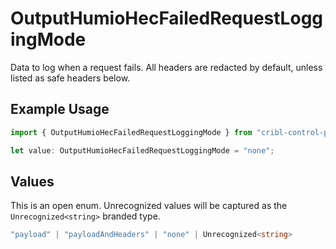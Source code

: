 # OutputHumioHecFailedRequestLoggingMode

Data to log when a request fails. All headers are redacted by default, unless listed as safe headers below.

## Example Usage

```typescript
import { OutputHumioHecFailedRequestLoggingMode } from "cribl-control-plane/models/operations";

let value: OutputHumioHecFailedRequestLoggingMode = "none";
```

## Values

This is an open enum. Unrecognized values will be captured as the `Unrecognized<string>` branded type.

```typescript
"payload" | "payloadAndHeaders" | "none" | Unrecognized<string>
```